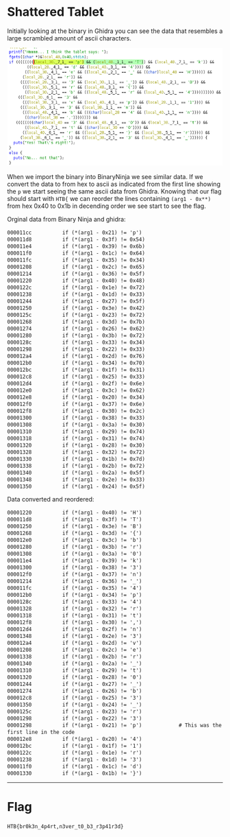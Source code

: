# Shattered Tablet

Initially looking at the binary in Ghidra you can see the data that resembles a large scrambled amount of ascii characters.

![alt text](images/scrambled_flag.JPG)

When we import the binary into BinaryNinja we see similar data.  If we convert the data to from hex to ascii as indicated from the first line showing the `p` we start seeing the same ascii data from Ghidra.  Knowing that our flag should start with `HTB{` we can reorder the lines containing `(arg1 - 0x**)` from hex 0x40 to 0x1b in decending order we see start to see the flag.

Orginal data from Binary Ninja and ghidra:
```
000011cc          if (*(arg1 - 0x21) != 'p')
000011d8          if (*(arg1 - 0x3f) != 0x54)
000011e4          if (*(arg1 - 0x39) != 0x6b)
000011f0          if (*(arg1 - 0x1c) != 0x64)
000011fc          if (*(arg1 - 0x35) != 0x34)
00001208          if (*(arg1 - 0x2c) != 0x65)
00001214          if (*(arg1 - 0x36) != 0x5f)
00001220          if (*(arg1 - 0x40) != 0x48)
0000122c          if (*(arg1 - 0x1e) != 0x72)
00001238          if (*(arg1 - 0x1d) != 0x33)
00001244          if (*(arg1 - 0x27) != 0x5f)
00001250          if (*(arg1 - 0x3e) != 0x42)
0000125c          if (*(arg1 - 0x23) != 0x72)
00001268          if (*(arg1 - 0x3d) != 0x7b)
00001274          if (*(arg1 - 0x26) != 0x62)
00001280          if (*(arg1 - 0x3b) != 0x72)
0000128c          if (*(arg1 - 0x33) != 0x34)
00001298          if (*(arg1 - 0x22) != 0x33)
000012a4          if (*(arg1 - 0x2d) != 0x76)
000012b0          if (*(arg1 - 0x34) != 0x70)
000012bc          if (*(arg1 - 0x1f) != 0x31)
000012c8          if (*(arg1 - 0x25) != 0x33)
000012d4          if (*(arg1 - 0x2f) != 0x6e)
000012e0          if (*(arg1 - 0x3c) != 0x62)
000012e8          if (*(arg1 - 0x20) != 0x34)
000012f0          if (*(arg1 - 0x37) != 0x6e)
000012f8          if (*(arg1 - 0x30) != 0x2c)
00001300          if (*(arg1 - 0x38) != 0x33)
00001308          if (*(arg1 - 0x3a) != 0x30)
00001310          if (*(arg1 - 0x29) != 0x74)
00001318          if (*(arg1 - 0x31) != 0x74)
00001320          if (*(arg1 - 0x28) != 0x30)
00001328          if (*(arg1 - 0x32) != 0x72)
00001330          if (*(arg1 - 0x1b) != 0x7d)
00001338          if (*(arg1 - 0x2b) != 0x72)
00001340          if (*(arg1 - 0x2a) != 0x5f)
00001348          if (*(arg1 - 0x2e) != 0x33)
00001350          if (*(arg1 - 0x24) != 0x5f)

```

Data converted and reordered:
```
00001220          if (*(arg1 - 0x40) != 'H')
000011d8          if (*(arg1 - 0x3f) != 'T')
00001250          if (*(arg1 - 0x3e) != 'B')
00001268          if (*(arg1 - 0x3d) != '{')
000012e0          if (*(arg1 - 0x3c) != 'b')
00001280          if (*(arg1 - 0x3b) != 'r')
00001308          if (*(arg1 - 0x3a) != '0')
000011e4          if (*(arg1 - 0x39) != 'k')
00001300          if (*(arg1 - 0x38) != '3')
000012f0          if (*(arg1 - 0x37) != 'n')
00001214          if (*(arg1 - 0x36) != '_')
000011fc          if (*(arg1 - 0x35) != '4')
000012b0          if (*(arg1 - 0x34) != 'p')
0000128c          if (*(arg1 - 0x33) != '4')
00001328          if (*(arg1 - 0x32) != 'r')
00001318          if (*(arg1 - 0x31) != 't')
000012f8          if (*(arg1 - 0x30) != ',')
000012d4          if (*(arg1 - 0x2f) != 'n')
00001348          if (*(arg1 - 0x2e) != '3')
000012a4          if (*(arg1 - 0x2d) != 'v')
00001208          if (*(arg1 - 0x2c) != 'e')
00001338          if (*(arg1 - 0x2b) != 'r')
00001340          if (*(arg1 - 0x2a) != '_')
00001310          if (*(arg1 - 0x29) != 't')
00001320          if (*(arg1 - 0x28) != '0')
00001244          if (*(arg1 - 0x27) != '_')
00001274          if (*(arg1 - 0x26) != 'b')
000012c8          if (*(arg1 - 0x25) != '3')
00001350          if (*(arg1 - 0x24) != '_')
0000125c          if (*(arg1 - 0x23) != 'r')
00001298          if (*(arg1 - 0x22) != '3')
00001298          if (*(arg1 - 0x21) != 'p')            # This was the first line in the code
000012e8          if (*(arg1 - 0x20) != '4')
000012bc          if (*(arg1 - 0x1f) != '1')
0000122c          if (*(arg1 - 0x1e) != 'r')
00001238          if (*(arg1 - 0x1d) != '3')
000011f0          if (*(arg1 - 0x1c) != 'd')
00001330          if (*(arg1 - 0x1b) != '}')
```
___________________

# Flag
`HTB{br0k3n_4p4rt,n3ver_t0_b3_r3p41r3d}`